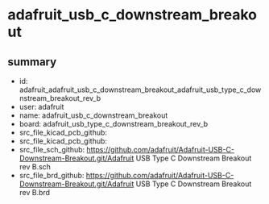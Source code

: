 # adafruit_usb_c_downstream_breakout
 
## summary 
* id: adafruit_adafruit_usb_c_downstream_breakout_adafruit_usb_type_c_downstream_breakout_rev_b
* user: adafruit
* name: adafruit_usb_c_downstream_breakout
* board: adafruit_usb_type_c_downstream_breakout_rev_b
* src_file_kicad_pcb_github: 
* src_file_kicad_pcb_github: 
* src_file_sch_github: https://github.com/adafruit/Adafruit-USB-C-Downstream-Breakout.git/Adafruit USB Type C Downstream Breakout rev B.sch
* src_file_brd_github: https://github.com/adafruit/Adafruit-USB-C-Downstream-Breakout.git/Adafruit USB Type C Downstream Breakout rev B.brd



